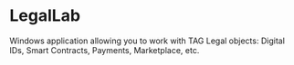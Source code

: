 LegalLab
==============

Windows application allowing you to work with TAG Legal objects: Digital IDs, Smart Contracts, Payments, Marketplace, etc.
